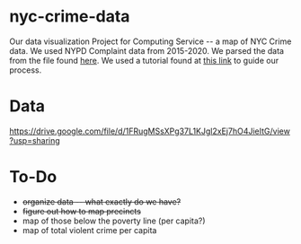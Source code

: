 # nyc-crime-data
Our data visualization Project for Computing Service -- a map of NYC Crime data. We used NYPD Complaint data from 2015-2020. We parsed the data from the file found [here](https://data.cityofnewyork.us/Public-Safety/NYPD-Complaint-Data-Historic/qgea-i56i). We used a tutorial found at [this link](https://towardsdatascience.com/new-to-data-visualization-start-with-new-york-city-107785f836ab) to guide our process.

# Data
https://drive.google.com/file/d/1FRugMSsXPg37L1KJgl2xEj7hO4JieItG/view?usp=sharing

# To-Do
- ~~organize data -- what exactly do we have?~~
- ~~figure out how to map precincts~~
- map of those below the poverty line (per capita?)
- map of total violent crime per capita
